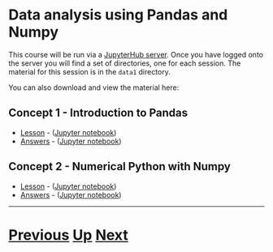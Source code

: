 # Data analysis using Pandas and Numpy

This course will be run via a [JupyterHub server](../server.md). Once you have logged onto the server you
will find a set of directories, one for each session. The material
for this session is in the `data1` directory.

You can also download and view the material here:

## Concept 1 - Introduction to Pandas

* [Lesson](01_pandas.html) - ([Jupyter notebook](01_pandas.ipynb))
* [Answers](answers_01_pandas.html) - ([Jupyter notebook](answers_01_pandas.ipynb))

## Concept 2 - Numerical Python with Numpy

* [Lesson](02_numpy.html) - ([Jupyter notebook](02_numpy.ipynb))
* [Answers](answers_02_numpy.html) - ([Jupyter notebook](answers_02_numpy.ipynb))



***

# [Previous](../git/README.md) [Up](../README.md) [Next](../python2/README.md) 
